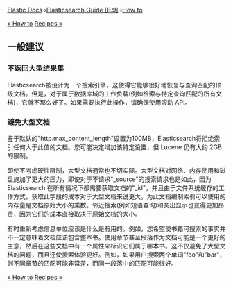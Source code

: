 

[Elastic Docs](/guide/) ›[Elasticsearch Guide [8.9]](index.md) ›[How
to](how-to.md)

[« How to](how-to.md) [Recipes »](recipes.md)

## 一般建议

### 不返回大型结果集

Elasticsearch被设计为一个搜索引擎，这使得它能够很好地恢复与查询匹配的顶级文档。但是，对于属于数据库域的工作负载(例如检索与特定查询匹配的所有文档)，它就不那么好了。如果需要执行此操作，请确保使用滚动 API。

### 避免大型文档

鉴于默认的"http.max_content_length"设置为100MB，Elasticsearch将拒绝索引任何大于此值的文档。您可能决定增加该特定设置，但 Lucene 仍有大约 2GB 的限制。

即使不考虑硬性限制，大型文档通常也不切实际。大型文档对网络、内存使用和磁盘施加了更大的压力，即使对于不请求"_source"的搜索请求也是如此，因为 Elasticsearch 在所有情况下都需要获取文档的"_id"，并且由于文件系统缓存的工作方式，获取此字段的成本对于大型文档来说更大。为此文档编制索引可以使用的内存量是文档原始大小的乘数。邻近搜索(例如短语查询)和突出显示也变得更加昂贵，因为它们的成本直接取决于原始文档的大小。

有时重新考虑信息单位应该是什么是有用的。例如，您希望使书籍可搜索的事实并不一定意味着文档应该包含整本书。使用章节甚至段落作为文档可能是一个更好的主意，然后在这些文档中有一个属性来标识它们属于哪本书。这不仅避免了大型文档的问题，而且还使搜索体验更好。例如，如果用户搜索两个单词"foo"和"bar"，则不同章节的匹配可能非常差，而同一段落中的匹配可能很好。

[« How to](how-to.md) [Recipes »](recipes.md)
